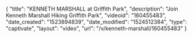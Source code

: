 {
    "title": "KENNETH MARSHALL at Griffith Park",
    "description": "Join Kenneth Marshall Hiking Griffith Park",
    "videoid": "160455483",
    "date_created": "1523894839",
    "date_modified": "1524512384",
    "type": "captivate",
    "layout": "video",
    "url": "\/v\/kenneth-marshall\/160455483"
}